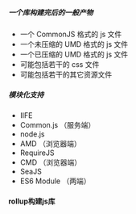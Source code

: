 ##### 一个库构建完后的一般产物
- 一个 CommonJS 格式的 js 文件
- 一个未压缩的 UMD 格式的 js 文件
- 一个已压缩的 UMD 格式的 js 文件
- 可能包括若干的 css 文件
- 可能包括若干的其它资源文件

##### 模块化支持
- IIFE
- Common.js （服务端）
 - node.js
- AMD （浏览器端）
 - RequireJS
- CMD （浏览器端）
 - SeaJS
- ES6 Module （两端）

#### rollup构建js库